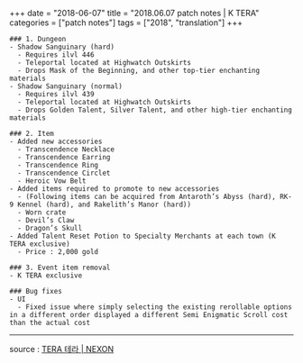 +++
date = "2018-06-07"
title = "2018.06.07 patch notes | K TERA"
categories = ["patch notes"]
tags = ["2018", "translation"]
+++

```
### 1. Dungeon
- Shadow Sanguinary (hard)
  - Requires ilvl 446
  - Teleportal located at Highwatch Outskirts
  - Drops Mask of the Beginning, and other top-tier enchanting materials
- Shadow Sanguinary (normal)
  - Requires ilvl 439
  - Teleportal located at Highwatch Outskirts
  - Drops Golden Talent, Silver Talent, and other high-tier enchanting materials

### 2. Item
- Added new accessories
  - Transcendence Necklace
  - Transcendence Earring
  - Transcendence Ring
  - Transcendence Circlet
  - Heroic Vow Belt
- Added items required to promote to new accessories
  - (Following items can be acquired from Antaroth’s Abyss (hard), RK-9 Kennel (hard), and Rakelith’s Manor (hard))
  - Worn crate
  - Devil’s Claw
  - Dragon’s Skull
- Added Talent Reset Potion to Specialty Merchants at each town (K TERA exclusive)
  - Price : 2,000 gold

### 3. Event item removal
- K TERA exclusive

### Bug fixes
- UI
  - Fixed issue where simply selecting the existing rerollable options in a different order displayed a different Semi Enigmatic Scroll cost than the actual cost
```

----

source : [TERA 테라 | NEXON](http://tera.nexon.com/news/update/view.aspx?n4articlesn=337)
